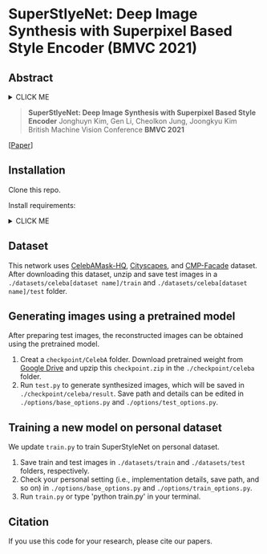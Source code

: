 # SuperStlyeNet: Deep Image Synthesis with Superpixel Based Style Encoder (BMVC 2021)

## Abstract

<details>
  <summary> CLICK ME </summary>
Existing methods for image synthesis utilized a style encoder based on stacks of convolutions and pooling layers to generate style codes from input images. However, the encoded vectors do not necessarily contain local information of the corresponding images since small-scale objects are tended to "wash away" through such downscaling procedures. In this paper, we propose deep image synthesis with superpixel based style encoder, named as SuperStyleNet. First, we directly extract the style codes from the original image based on superpixels to consider local objects. Second, we recover spatial relationships in vectorized style codes based on graphical analysis. Thus, the proposed network achieves high-quality image synthesis by mapping the style codes into semantic labels. Experimental results show that the proposed method outperforms state-of-the-art ones in terms of visual quality and quantitative measurements. Furthermore, we achieve elaborate spatial style editing by adjusting style codes.
</details>

> **SuperStlyeNet: Deep Image Synthesis with Superpixel Based Style Encoder**
> Jonghuyn Kim, Gen Li, Cheolkon Jung, Joongkyu Kim    
> British Machine Vision Conference **BMVC 2021**

[[Paper](https:)]

## Installation

Clone this repo.

Install requirements:

<details>
  <summary> CLICK ME </summary>
torch==1.2.0
torchvision==0.4.0
easydict
matplotlib
opencv-python
glob3
pillow
dill
dominate>=2.3.1 
scikit-image
QDarkStyle==2.7
qdarkgraystyle==1.0.2
tensorboard==1.14.0
tensorboardX==1.9
tqdm==4.32.1
urllib3==1.25.8
visdom==0.1.8.9
</details>


## Dataset

This network uses [CelebAMask-HQ](https://github.com/switchablenorms/CelebAMask-HQ), [Cityscapes](https://www.cityscapes-dataset.com/), and [CMP-Facade](https://cmp.felk.cvut.cz/~tylecr1/facade/) dataset. After downloading this dataset, unzip and save test images in a `./datasets/celeba[dataset name]/train` and `./datasets/celeba[dataset name]/test` folder. 

## Generating images using a pretrained model

After preparing test images, the reconstructed images can be obtained using the pretrained model.

1. Creat a `checkpoint/CelebA` folder. Download pretrained weight from [Google Drive](https://drive.google.com) and upzip this `checkpoint.zip` in the `./checkpoint/celeba` folder.
2. Run `test.py` to generate synthesized images, which will be saved in `./checkpoint/celeba/result`. Save path and details can be edited in `./options/base_options.py` and `./options/test_options.py`.

## Training a new model on personal dataset
We update `train.py` to train SuperStyleNet on personal dataset.

1. Save train and test images in `./datasets/train` and `./datasets/test` folders, respectively.
2. Check your personal setting (i.e., implementation details, save path, and so on) in `./options/base_options.py` and `./options/train_options.py`.
3. Run `train.py` or type 'python train.py' in your terminal.

## Citation
If you use this code for your research, please cite our papers.
